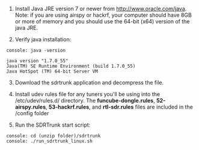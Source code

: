 1. Install Java JRE version 7 or newer from http://www.oracle.com/java.  Note: if you are using airspy or hackrf, your computer should have 8GB or more of memory and you should use the 64-bit (x64) version of the java JRE.

2. Verify java installation:

```
console: java -version

java version "1.7.0_55"
Java(TM) SE Runtime Environment (build 1.7.0_55)
Java HotSpot (TM) 64-bit Server VM
```

3. Download the sdrtrunk application and decompress the file.

4. Install udev rules file for any tuners you'll be using into the /etc/udev/rules.d/ directory.  The **funcube-dongle.rules**, **52-airspy.rules**, **53-hackrf.rules**, and **rtl-sdr.rules** files are included in the /config folder

5. Run the SDRTrunk start script:

```
console: cd (unzip folder)/sdrtrunk
console: ./run_sdrtrunk_linux.sh
```